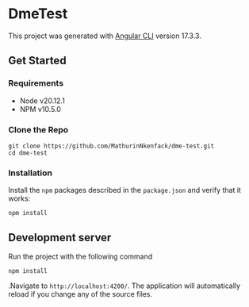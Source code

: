 # DmeTest

This project was generated with [Angular CLI](https://github.com/angular/angular-cli) version 17.3.3.

## Get Started

### Requirements
- Node v20.12.1
- NPM v10.5.0

### Clone the Repo
```shell
git clone https://github.com/MathurinNkenfack/dme-test.git
cd dme-test
```

### Installation
Install the `npm` packages described in the `package.json` and verify that it works:

```shell
npm install
```
## Development server

Run the project with the following command
```shell
npm install
```
.Navigate to `http://localhost:4200/`. The application will automatically reload if you change any of the source files.
